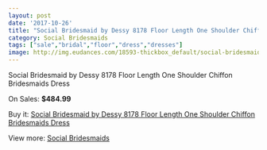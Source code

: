 ```yaml
---
layout: post
date: '2017-10-26'
title: "Social Bridesmaid by Dessy 8178 Floor Length One Shoulder Chiffon Bridesmaids Dress"
category: Social Bridesmaids
tags: ["sale","bridal","floor","dress","dresses"]
image: http://img.eudances.com/18593-thickbox_default/social-bridesmaid-by-dessy-8178-floor-length-one-shoulder-chiffon-bridesmaids-dress.jpg
---
```

Social Bridesmaid by Dessy 8178 Floor Length One Shoulder Chiffon Bridesmaids Dress

On Sales: **$484.99**
<a href="https://www.eudances.com/en/social-bridesmaids/5511-social-bridesmaid-by-dessy-8178-floor-length-one-shoulder-chiffon-bridesmaids-dress.html"><amp-img layout="responsive" width="600" height="600" src="//img.eudances.com/18593-thickbox_default/social-bridesmaid-by-dessy-8178-floor-length-one-shoulder-chiffon-bridesmaids-dress.jpg" alt="Social Bridesmaid by Dessy 8178 Floor Length One Shoulder Chiffon Bridesmaids Dress 0" /></a>
<a href="https://www.eudances.com/en/social-bridesmaids/5511-social-bridesmaid-by-dessy-8178-floor-length-one-shoulder-chiffon-bridesmaids-dress.html"><amp-img layout="responsive" width="600" height="600" src="//img.eudances.com/18594-thickbox_default/social-bridesmaid-by-dessy-8178-floor-length-one-shoulder-chiffon-bridesmaids-dress.jpg" alt="Social Bridesmaid by Dessy 8178 Floor Length One Shoulder Chiffon Bridesmaids Dress 1" /></a>

Buy it: [Social Bridesmaid by Dessy 8178 Floor Length One Shoulder Chiffon Bridesmaids Dress](https://www.eudances.com/en/social-bridesmaids/5511-social-bridesmaid-by-dessy-8178-floor-length-one-shoulder-chiffon-bridesmaids-dress.html "Social Bridesmaid by Dessy 8178 Floor Length One Shoulder Chiffon Bridesmaids Dress")

View more: [Social Bridesmaids](https://www.eudances.com/en/66-Social-Bridesmaids "Social Bridesmaids")